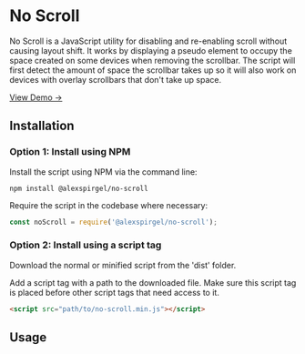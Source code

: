 # No Scroll

No Scroll is a JavaScript utility for disabling and re-enabling scroll without causing layout shift. It works by displaying a pseudo element to occupy the space created on some devices when removing the scrollbar. The script will first detect the amount of space the scrollbar takes up so it will also work on devices with overlay scrollbars that don't take up space.

<a href="http://alexanderspirgel.com/no-scroll/demo" target="_blank">View Demo →</a>

## Installation

### Option 1: Install using NPM

Install the script using NPM via the command line:

```
npm install @alexspirgel/no-scroll
```

Require the script in the codebase where necessary:

```js
const noScroll = require('@alexspirgel/no-scroll');
```

### Option 2: Install using a script tag

Download the normal or minified script from the 'dist' folder.

Add a script tag with a path to the downloaded file. Make sure this script tag is placed before other script tags that need access to it.

```html
<script src="path/to/no-scroll.min.js"></script>
```

## Usage

```css

```

```html

```

```js

```